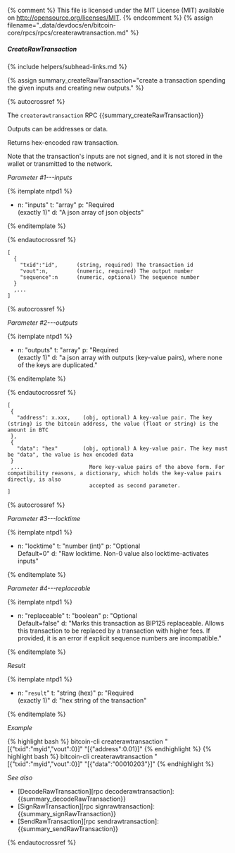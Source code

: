 {% comment %}
This file is licensed under the MIT License (MIT) available on
http://opensource.org/licenses/MIT.
{% endcomment %}
{% assign filename="_data/devdocs/en/bitcoin-core/rpcs/rpcs/createrawtransaction.md" %}

##### CreateRawTransaction
{% include helpers/subhead-links.md %}

{% assign summary_createRawTransaction="create a transaction spending the given inputs and creating new outputs." %}

{% autocrossref %}

The `createrawtransaction` RPC {{summary_createRawTransaction}}

Outputs can be addresses or data.

Returns hex-encoded raw transaction.

Note that the transaction's inputs are not signed, and
it is not stored in the wallet or transmitted to the network.

*Parameter #1---inputs*

{% itemplate ntpd1 %}
- n: "inputs"
  t: "array"
  p: "Required<br>(exactly 1)"
  d: "A json array of json objects"

{% enditemplate %}

{% endautocrossref %}

    [
      {
        "txid":"id",      (string, required) The transaction id
        "vout":n,         (numeric, required) The output number
        "sequence":n      (numeric, optional) The sequence number
      } 
      ,...
    ]

{% autocrossref %}

*Parameter #2---outputs*

{% itemplate ntpd1 %}
- n: "outputs"
  t: "array"
  p: "Required<br>(exactly 1)"
  d: "a json array with outputs (key-value pairs), where none of the keys are duplicated."

{% enditemplate %}

{% endautocrossref %}

    [
     {
       "address": x.xxx,    (obj, optional) A key-value pair. The key (string) is the bitcoin address, the value (float or string) is the amount in BTC
     },
     {
       "data": "hex"        (obj, optional) A key-value pair. The key must be "data", the value is hex encoded data
     }
     ,...                     More key-value pairs of the above form. For compatibility reasons, a dictionary, which holds the key-value pairs directly, is also
                              accepted as second parameter.
    ]

{% autocrossref %}

*Parameter #3---locktime*

{% itemplate ntpd1 %}
- n: "locktime"
  t: "number (int)"
  p: "Optional<br>Default=0"
  d: "Raw locktime. Non-0 value also locktime-activates inputs"

{% enditemplate %}

*Parameter #4---replaceable*

{% itemplate ntpd1 %}
- n: "replaceable"
  t: "boolean"
  p: "Optional<br>Default=false"
  d: "Marks this transaction as BIP125 replaceable.
       Allows this transaction to be replaced by a transaction with higher fees. If provided, it is an error if explicit sequence numbers are incompatible."

{% enditemplate %}

*Result*

{% itemplate ntpd1 %}
- n: "`result`"
  t: "string (hex)"
  p: "Required<br>(exactly 1)"
  d: "hex string of the transaction"

{% enditemplate %}

*Example*

{% highlight bash %}
bitcoin-cli createrawtransaction "[{\"txid\":\"myid\",\"vout\":0}]" "[{\"address\":0.01}]"
{% endhighlight %}
{% highlight bash %}
bitcoin-cli createrawtransaction "[{\"txid\":\"myid\",\"vout\":0}]" "[{\"data\":\"00010203\"}]"
{% endhighlight %}

*See also*

* [DecodeRawTransaction][rpc decoderawtransaction]: {{summary_decodeRawTransaction}}
* [SignRawTransaction][rpc signrawtransaction]: {{summary_signRawTransaction}}
* [SendRawTransaction][rpc sendrawtransaction]: {{summary_sendRawTransaction}}

{% endautocrossref %}

